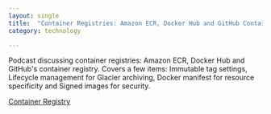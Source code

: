 ```yaml
---
layout: single
title:  "Container Registries: Amazon ECR, Docker Hub and GitHub Container Registry"
category: technology

---
```

Podcast discussing container registries: Amazon ECR, Docker Hub and GitHub's container registry. 
Covers a few items: Immutable tag settings, Lifecycle management for Glacier archiving, Docker manifest for resource specificity and Signed images for security.


[Container Registry](https://podcast.cloudonaut.io/28-how-to-choose-a-container-registry)